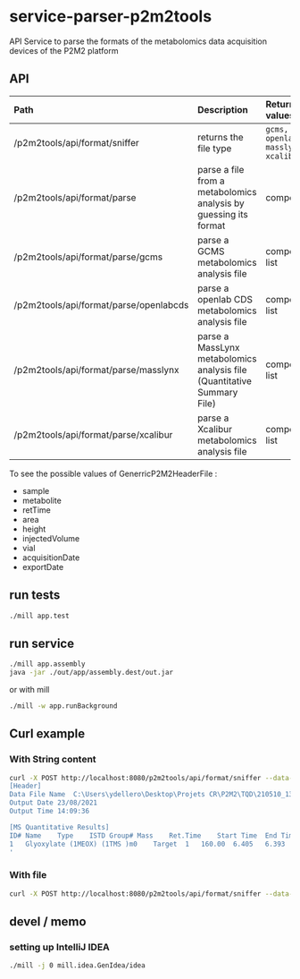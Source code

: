 # service-parser-p2m2tools

API Service to parse the formats of the metabolomics data acquisition devices of the P2M2 platform

## API

| Path                             | Description                                     | Return values                        | Return values         |
|:---------------------------------|:------------------------------------------------|:-------------------------------------|:----------------------|
| /p2m2tools/api/format/sniffer    | returns the file type                           | `gcms, openlabcds, masslynx, xcalibur` | { format : `value`}   |
| /p2m2tools/api/format/parse      | parse a file from a metabolomics analysis by guessing its format | compound                             |     [ { `GenerricP2M2HeaderFile`  : `value` } {} ]                   |
| /p2m2tools/api/format/parse/gcms | parse a GCMS metabolomics analysis file         | compound list                        | [ { `GenerricP2M2HeaderFile`  : `value` } {} ] |
| /p2m2tools/api/format/parse/openlabcds    | parse a openlab CDS metabolomics analysis file  | compound list                        | [ { `GenerricP2M2HeaderFile`  : `value` } {} ] |
| /p2m2tools/api/format/parse/masslynx    | parse a MassLynx metabolomics analysis file (Quantitative Summary File) | compound list                        | [ { `GenerricP2M2HeaderFile`  : `value` } {} ] |
| /p2m2tools/api/format/parse/xcalibur    | parse a Xcalibur metabolomics analysis file     | compound list                        | [ { `GenerricP2M2HeaderFile`  : `value` } {} ] |


To see the possible values of GenerricP2M2HeaderFile :
- sample
- metabolite
- retTime
- area
- height
- injectedVolume
- vial
- acquisitionDate
- exportDate

## run tests

```bash
./mill app.test
```

## run service

```bash
./mill app.assembly
java -jar ./out/app/assembly.dest/out.jar
```

or with mill 
```bash
./mill -w app.runBackground
```

## Curl example

### With String content

```bash
curl -X POST http://localhost:8080/p2m2tools/api/format/sniffer --data-raw '
[Header]
Data File Name	C:\Users\ydellero\Desktop\Projets CR\P2M2\TQD\210510_13C_Younes\13CPROT2.qgd
Output Date	23/08/2021
Output Time	14:09:36

[MS Quantitative Results]
ID#	Name	Type	ISTD Group#	Mass	Ret.Time	Start Time	End Time	A/H	Area	Height	Conc.	Mode	Peak#	Std.Ret.Time	Calibration Curve	3rd	2nd	1st	Constant	Ref.Ion Area	Ref.Ion Height	Ref.Ion Set Ratio	Ref.Ion Ratio	Recovery	SI	Ref.Ion1 m/z	Ref.Ion1 Area	Ref.Ion1 Height	Ref.Ion1 Set Ratio	Ref.Ion1 Ratio	Ref.Ion2 m/z	Ref.Ion2 Area	Ref.Ion2 Height	Ref.Ion2 Set Ratio	Ref.Ion2 Ratio	Ref.Ion3 m/z	Ref.Ion3 Area	Ref.Ion3 Height	Ref.Ion3 Set Ratio	Ref.Ion3 Ratio	Ref.Ion4 m/z	Ref.Ion4 Area	Ref.Ion4 Height	Ref.Ion4 Set Ratio	Ref.Ion4 Ratio	Ref.Ion5 m/z	Ref.Ion5 Area	Ref.Ion5 Height	Ref.Ion5 Set Ratio	Ref.Ion5 Ratio	Ret. Index	S/N	Unit	Description	Threshold
1	Glyoxylate (1MEOX) (1TMS )m0	Target	1	160.00	6.405	6.393	6.423	1.080	14	13	0.00029	Auto	3	6.400	Default	0	0	0	0	0	0	84.50	0.00	0.00	18	73.00	0	0	84.50	0.00	59.00	142	129	49.59	1014.29	0	0	0	0	0	0	0	0	0	0	0	0	0	0	0	1218	4.87	mg/L		0.00000
'
```
### With file

```bash
curl -X POST http://localhost:8080/p2m2tools/api/format/sniffer --data-binary @app/test/resources/xcalibur.xls 
```

## devel / memo


### setting up IntelliJ IDEA
```bash
./mill -j 0 mill.idea.GenIdea/idea
```
